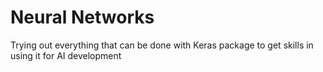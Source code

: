 # Neural Networks
Trying out everything that can be done with Keras package to get skills in using it for AI development
